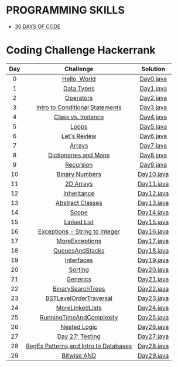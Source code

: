 <h1>PROGRAMMING SKILLS</h1>

* [30 DAYS OF CODE](#coding-challenge-hackerrank)

# Coding Challenge Hackerrank

| Day |                                                Challenge                                              				  |                                                                                           Solution                                                                                                                              									    |	  
|:---:|:---------------------------------------------------------------------------------------------------------------------:|:-----------------------------------------------------------------------------------------------------------------------------------------------------------------------------------------------------------------------------------------------------------------------:|
|  0  | [Hello, World](https://www.hackerrank.com/challenges/30-hello-world)                                  				  | [Day0.java](https://github.com/Preethi-Suresh/CodingChallenge/blob/17ebed85d52a818883c333e0cf15447c80da2004/30DAYSOFCODE/DAY0.java)               									    |	
|  1  | [Data Types](https://www.hackerrank.com/challenges/30-data-types)                                     				  | [Day1.java](https://github.com/Preethi-Suresh/CodingChallenge/blob/4715ebd5f80d73da857c6df41bd35bc1d99203c7/30DAYSOFCODE/DAY1.java)                									    |
|  2  | [Operators](https://www.hackerrank.com/challenges/30-operators/problem)                                   		      | [Day2.java](https://github.com/Preethi-Suresh/CodingChallenge/blob/f074cccbf94620db98dd5b371a8946804bcba549/30DAYSOFCODE/DAY2.java)              										    |
|  3  | [Intro to Conditional Statements](https://www.hackerrank.com/challenges/30-conditional-statements/problem)            | [Day3.java](https://github.com/Preethi-Suresh/CodingChallenge/blob/main/30DAYSOFCODE/DAY3.java)                  | 	
|  4  | [Class vs. Instance](https://www.hackerrank.com/challenges/30-class-vs-instance/problem)                              | [Day4.java](https://github.com/Preethi-Suresh/CodingChallenge/blob/main/30DAYSOFCODE/DAY4.java)               						        |
|  5  | [Loops](https://www.hackerrank.com/challenges/30-loops/problem)                                       				  | [Day5.java](https://github.com/Preethi-Suresh/CodingChallenge/blob/main/30DAYSOFCODE/DAY5.java)                											    |
|  6  | [Let's Review](https://www.hackerrank.com/challenges/30-review-loop/problem)                                      	  | [Day6.java](https://github.com/Preethi-Suresh/CodingChallenge/blob/main/30DAYSOFCODE/DAY6.java)                						  			    | 
|  7  | [Arrays](https://www.hackerrank.com/challenges/30-arrays/problem)                                       		      | [Day7.java](https://github.com/Preethi-Suresh/CodingChallenge/blob/main/30DAYSOFCODE/DAY7.java)                											    | 
|  8  | [Dictionaries and Maps](https://www.hackerrank.com/challenges/30-dictionaries-and-maps/problem)                       | [Day8.java](https://github.com/Preethi-Suresh/CodingChallenge/blob/main/30DAYSOFCODE/DAY8.java)                				    |  
|  9  | [Recursion](https://www.hackerrank.com/challenges/30-recursion/problem)                                       		  | [Day9.java](https://github.com/Preethi-Suresh/CodingChallenge/blob/main/30DAYSOFCODE/DAY9.java)                									    |   
|  10 | [Binary Numbers](https://www.hackerrank.com/challenges/30-binary-numbers/problem)                                     | [Day10.java](https://github.com/Preethi-Suresh/CodingChallenge/blob/main/30DAYSOFCODE/DAY10.java)                							    | 
|  11 | [2D Arrays](https://www.hackerrank.com/challenges/30-2d-arrays/problem)                                     	      | [Day11.java](https://github.com/Preethi-Suresh/CodingChallenge/blob/main/30DAYSOFCODE/DAY11.java)                							 		    |
|  12 | [Inheritance](https://www.hackerrank.com/challenges/30-inheritance/problem)                                           | [Day12.java](https://github.com/Preethi-Suresh/CodingChallenge/blob/main/30DAYSOFCODE/DAY12.java)                							                        |
|  13 | [Abstract Classes](https://www.hackerrank.com/challenges/30-abstract-classes/problem)                                 | [Day13.java]()                							                            |
|  14 | [Scope](https://www.hackerrank.com/challenges/30-scope/problem)                                     				  | [Day14.java]()                							                    |
|  15 | [Linked List](https://www.hackerrank.com/challenges/30-linked-list/problem)                                           | [Day15.java]()                							        |
|  16 | [Exceptions - String to Integer](https://www.hackerrank.com/challenges/30-exceptions-string-to-integer/problem)       | [Day16.java]()                		|
|  17 | [MoreExceptions](https://www.hackerrank.com/challenges/30-more-exceptions/problem)                                    | [Day17.java]()                							|
|  18 | [QueuesAndStacks](https://www.hackerrank.com/challenges/30-queues-stacks/problem)                                     | [Day18.java]()                							|
|  19 | [Interfaces](https://www.hackerrank.com/challenges/30-interfaces/problem)                                             | [Day19.java]()                							        |
|  20 | [Sorting](https://www.hackerrank.com/challenges/30-sorting/problem)                                                   | [Day20.java]()                							                |
|  21 | [Generics](https://www.hackerrank.com/challenges/30-generics/problem)                                                 | [Day21.java]()                							            |
|  22 | [BinarySearchTrees](https://www.hackerrank.com/challenges/30-binary-search-trees/problem)                             | [Day22.java]()                						|
|  23 | [BSTLevelOrderTraversal](https://www.hackerrank.com/challenges/30-binary-trees/problem)                               | [Day23.java]()                			|
|  24 | [MoreLinkedLists](https://www.hackerrank.com/challenges/30-linked-list-deletion/problem)                              | [Day24.java]()                							|
|  25 | [RunningTimeAndComplexity](https://www.hackerrank.com/challenges/30-running-time-and-complexity/problem)              | [Day25.java]()                		|
|  26 | [Nested Logic](https://www.hackerrank.com/challenges/30-nested-logic/problem)           						      | [Day26.java]()                		    		    	    	|
|  27 | [Day 27: Testing](https://www.hackerrank.com/challenges/30-testing/problem)           						      	  | [Day27.java]()                		    		    	    			|
|  28 | [RegEx,Patterns,and Intro to Databases](https://www.hackerrank.com/challenges/30-regex-patterns/problem)              | [Day28.java]()        |
|  29 | [Bitwise AND](https://www.hackerrank.com/challenges/30-bitwise-and/problem)             							  | [Day29.java]()                	    		    			    |


